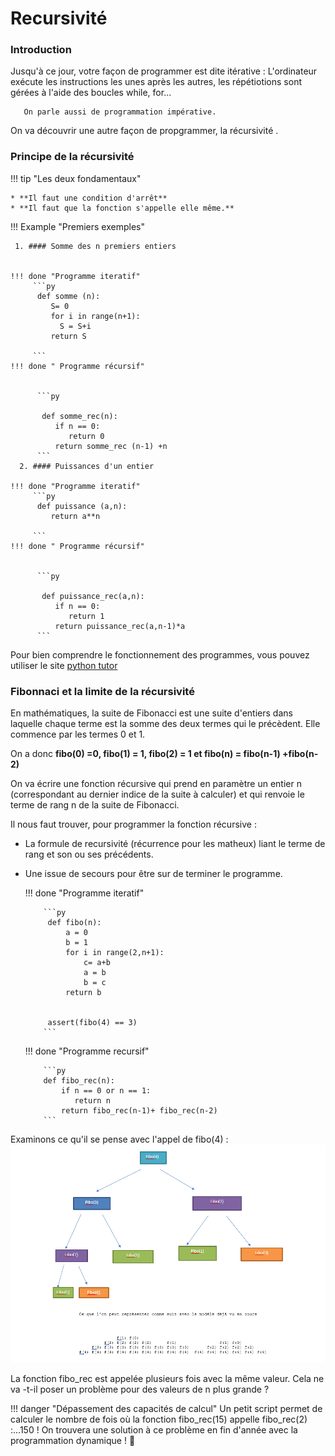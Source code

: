 # Recursivité

### Introduction 

Jusqu'à ce jour, votre façon de programmer est dite itérative : L'ordinateur exécute les instructions les unes après les autres, les répétiotions sont gérées à l'aide des boucles while, for...

       On parle aussi de programmation impérative.

On va découvrir une autre façon de propgrammer, la récursivité .

### Principe de la récursivité

!!! tip "Les deux fondamentaux"

    * **Il faut une condition d'arrêt**
    * **Il faut que la fonction s'appelle elle même.**

!!! Example "Premiers exemples"
     
 
     1. #### Somme des n premiers entiers 
   

    !!! done "Programme iteratif"
         ```py 
          def somme (n):
             S= 0
             for i in range(n+1):
               S = S+i
             return S

         ```
    !!! done " Programme récursif"

               
          ```py 
           
           def somme_rec(n):
              if n == 0:
                 return 0
              return somme_rec (n-1) +n
          ```
      2. #### Puissances d'un entier 

    !!! done "Programme iteratif"
         ```py 
          def puissance (a,n):
             return a**n

         ```
    !!! done " Programme récursif"

               
          ```py 
           
           def puissance_rec(a,n):
              if n == 0:
                 return 1
              return puissance_rec(a,n-1)*a
          ```

   

Pour bien comprendre le fonctionnement des programmes, vous pouvez utiliser le site [python tutor](https://pythontutor.com/)

### Fibonnaci et la limite de la récursivité 

En mathématiques, la suite de Fibonacci est une suite d'entiers dans laquelle chaque terme est la somme des deux termes qui le précèdent. Elle commence par les termes 0 et 1.

On a donc **fibo(0) =0, fibo(1) = 1, fibo(2) = 1 et fibo(n) = fibo(n-1) +fibo(n-2)** 

On va écrire une fonction récursive qui prend en paramètre un entier n (correspondant au dernier indice de la suite à calculer) et qui renvoie le terme de rang n de la suite de Fibonacci.

Il nous faut trouver, pour programmer la fonction récursive : 

* La formule de recursivité (récurrence pour les matheux) liant le terme de rang et son ou ses précédents.

* Une issue de secours pour être sur de terminer le programme.

    !!! done "Programme iteratif"

          ```py
           def fibo(n):    
               a = 0
               b = 1
               for i in range(2,n+1):
                   c= a+b
                   a = b
                   b = c
               return b
  

           assert(fibo(4) == 3)
          ```
    !!! done "Programme recursif"

          ```py
          def fibo_rec(n):
              if n == 0 or n == 1:
                 return n
              return fibo_rec(n-1)+ fibo_rec(n-2)
          ```

Examinons ce qu'il se pense avec l'appel de fibo(4) :
![alt text](fibo.png)

La fonction fibo_rec est appelée plusieurs fois avec la même valeur. Cela ne va -t-il poser un problème pour des valeurs de n plus grande ?

!!! danger "Dépassement des capacités de calcul"
    Un petit script permet de calculer le nombre de fois où la fonction fibo_rec(15) appelle fibo_rec(2) :...150 ! 
     On trouvera une solution à ce problème en fin d'année avec la programmation dynamique !   :muscle: